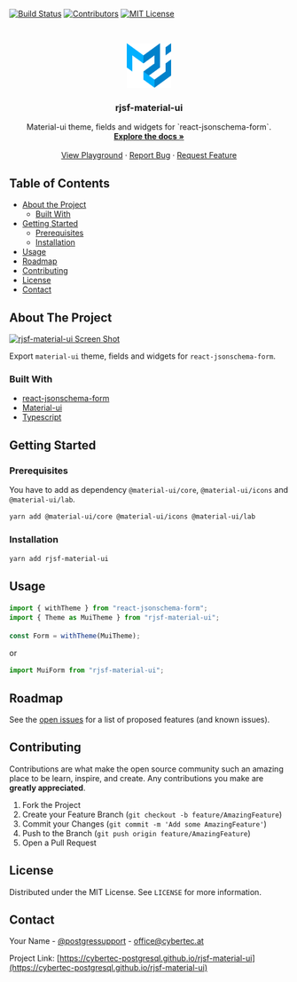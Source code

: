 <!--
*** Thanks for checking out this README Template. If you have a suggestion that would
*** make this better please fork the repo and create a pull request or simple open
*** an issue with the tag "enhancement".
*** Thanks again! Now go create something AMAZING! :D
-->





<!-- PROJECT SHIELDS -->
<!--
*** I'm using markdown "reference style" links for readability.
*** Reference links are enclosed in brackets [ ] instead of parentheses ( ).
*** See the bottom of this document for the declaration of the reference variables
*** for build-url, contributors-url, etc. This is an optional, concise syntax you may use.
*** https://www.markdownguide.org/basic-syntax/#reference-style-links
-->
[![Build Status][build-shield]][build-url]
[![Contributors][contributors-shield]][contributors-url]
[![MIT License][license-shield]][license-url]



<!-- PROJECT LOGO -->
<br />
<p align="center">
  <a href="https://github.com/cybertec-postgresql/rjsf-material-ui">
    <img src="material-ui-logo.svg" alt="Logo" width="80" height="80">
  </a>

  <h3 align="center">rjsf-material-ui</h3>

  <p align="center">
    Material-ui theme, fields and widgets for `react-jsonschema-form`.
    <br />
    <a href="https://github.com/cybertec-postgresql/rjsf-material-ui"><strong>Explore the docs »</strong></a>
    <br />
    <br />
    <a href="https://cybertec-postgresql.github.io/rjsf-material-ui/">View Playground</a>
    ·
    <a href="https://github.com/cybertec-postgresql/rjsf-material-ui/issues">Report Bug</a>
    ·
    <a href="https://github.com/cybertec-postgresql/rjsf-material-ui/issues">Request Feature</a>
  </p>
</p>



<!-- TABLE OF CONTENTS -->
## Table of Contents

* [About the Project](#about-the-project)
  * [Built With](#built-with)
* [Getting Started](#getting-started)
  * [Prerequisites](#prerequisites)
  * [Installation](#installation)
* [Usage](#usage)
* [Roadmap](#roadmap)
* [Contributing](#contributing)
* [License](#license)
* [Contact](#contact)



<!-- ABOUT THE PROJECT -->
## About The Project

[![rjsf-material-ui Screen Shot][product-screenshot]](https://cybertec-postgresql.github.io/rjsf-material-ui)

Export `material-ui` theme, fields and widgets for `react-jsonschema-form`.

### Built With
* [react-jsonschema-form](https://github.com/mozilla-services/react-jsonschema-form/)
* [Material-ui](https://material-ui.com/)
* [Typescript](https://www.typescriptlang.org/)



<!-- GETTING STARTED -->
## Getting Started

### Prerequisites
You have to add as dependency `@material-ui/core`, `@material-ui/icons` and `@material-ui/lab`.
```sh
yarn add @material-ui/core @material-ui/icons @material-ui/lab
```

### Installation
```sh
yarn add rjsf-material-ui
```



<!-- USAGE EXAMPLES -->
## Usage

```javascript
import { withTheme } from "react-jsonschema-form";
import { Theme as MuiTheme } from "rjsf-material-ui";

const Form = withTheme(MuiTheme);
```
or
```javascript
import MuiForm from "rjsf-material-ui";
```


<!-- ROADMAP -->
## Roadmap

See the [open issues](https://cybertec-postgresql.github.io/rjsf-material-ui/issues) for a list of proposed features (and known issues).



<!-- CONTRIBUTING -->
## Contributing

Contributions are what make the open source community such an amazing place to be learn, inspire, and create. Any contributions you make are **greatly appreciated**.

1. Fork the Project
2. Create your Feature Branch (`git checkout -b feature/AmazingFeature`)
3. Commit your Changes (`git commit -m 'Add some AmazingFeature'`)
4. Push to the Branch (`git push origin feature/AmazingFeature`)
5. Open a Pull Request



<!-- LICENSE -->
## License

Distributed under the MIT License. See `LICENSE` for more information.



<!-- CONTACT -->
## Contact

Your Name - [@postgressupport](https://twitter.com/postgressupport) - office@cybertec.at

Project Link: [https://cybertec-postgresql.github.io/rjsf-material-ui](https://cybertec-postgresql.github.io/rjsf-material-ui)




<!-- MARKDOWN LINKS & IMAGES -->
<!-- https://www.markdownguide.org/basic-syntax/#reference-style-links -->
[build-shield]: https://img.shields.io/badge/build-passing-brightgreen.svg?style=flat-square
[build-url]: #
[contributors-shield]: https://img.shields.io/badge/contributors-1-orange.svg?style=flat-square
[contributors-url]: https://github.com/cybertec-postgresql/rjsf-material-ui/graphs/contributors
[license-shield]: https://img.shields.io/badge/license-MIT-blue.svg?style=flat-square
[license-url]: https://choosealicense.com/licenses/mit
[product-screenshot]: https://raw.githubusercontent.com/cybertec-postgresql/rjsf-material-ui/master/screenshot.png
